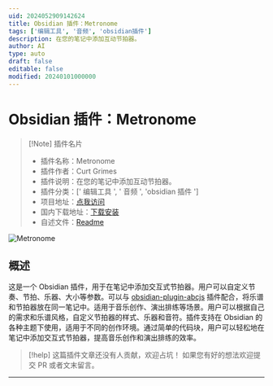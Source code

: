```yaml
---
uid: 2024052909142624
title: Obsidian 插件：Metronome
tags: ['编辑工具', '音频', 'obsidian插件']
description: 在您的笔记中添加互动节拍器。
author: AI
type: auto
draft: false
editable: false
modified: 20240101000000
---
```


# Obsidian 插件：Metronome

> [!Note] 插件名片
> - 插件名称：Metronome
> - 插件作者：Curt Grimes
> - 插件说明：在您的笔记中添加互动节拍器。
> - 插件分类：[' 编辑工具 ', ' 音频 ', 'obsidian 插件 ']
> - 项目地址：[点我访问](https://github.com/curtgrimes/obsidian-metronome-plugin)
> - 国内下载地址：[下载安装](https://pkmer.cn/products/plugin/pluginMarket/?obsidian-metronome-plugin)
> - 自述文件：[Readme](https://ghproxy.net/https://raw.githubusercontent.com/curtgrimes/obsidian-metronome-plugin/master/README.md)

![Metronome](https://cdn.pkmer.cn/covers/obsidian-metronome-plugin.gif!pkmer)

## 概述

这是一个 Obsidian 插件，用于在笔记中添加交互式节拍器。用户可以自定义节奏、节拍、乐器、大小等参数。可以与 [obsidian-plugin-abcjs](https://github.com/TilBlechschmidt/obsidian-plugin-abcjs) 插件配合，将乐谱和节拍器放在同一笔记中。适用于音乐创作、演出排练等场景。用户可以根据自己的需求和乐谱风格，自定义节拍器的样式、乐器和音符。插件支持在 Obsidian 的各种主题下使用，适用于不同的创作环境。通过简单的代码块，用户可以轻松地在笔记中添加交互式节拍器，提高音乐创作和演出排练的效率。

> [!help]
> 这篇插件文章还没有人贡献，欢迎占坑！
> 如果您有好的想法欢迎提交 PR 或者文末留言。

---



